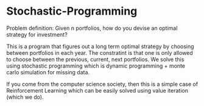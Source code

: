 # Stochastic-Programming
Problem definition: Given n portfolios, how do you devise an optimal strategy for investment?

This is a program that figures out a long term optimal strategy by choosing between portfolios in each year. The constratint is that one is only allowed to choose between the previous, current, next portfolios. We solve this using stochastic programming which is dynamic programming + monte carlo simulation for missing data.

If you come from the computer science society, then this is a simple case of Reinforcement Learning which can be easily solved using value iteration (which we do).
